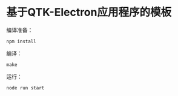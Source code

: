 # 基于QTK-Electron应用程序的模板

编译准备：

```
npm install 
```

编译：

```
make
```

运行：

```
node run start
```


